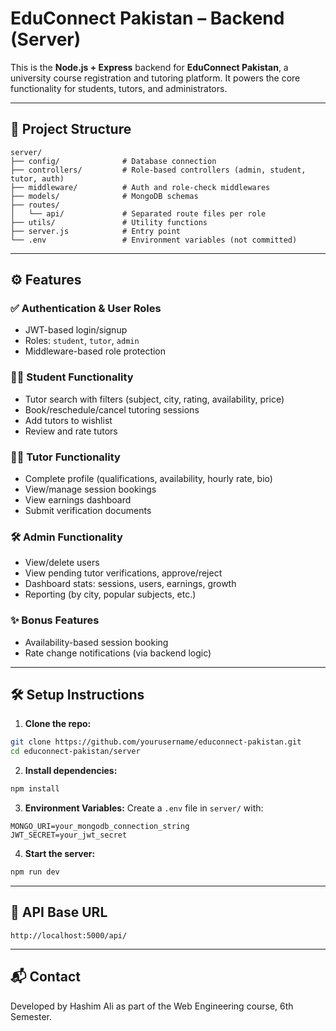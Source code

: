 # EduConnect Pakistan – Backend (Server)

This is the **Node.js + Express** backend for **EduConnect Pakistan**, a university course registration and tutoring platform. It powers the core functionality for students, tutors, and administrators.

---

## 📁 Project Structure

```
server/
├── config/              # Database connection
├── controllers/         # Role-based controllers (admin, student, tutor, auth)
├── middleware/          # Auth and role-check middlewares
├── models/              # MongoDB schemas
├── routes/
│   └── api/             # Separated route files per role
├── utils/               # Utility functions
├── server.js            # Entry point
└── .env                 # Environment variables (not committed)
```

---

## ⚙️ Features

### ✅ Authentication & User Roles
- JWT-based login/signup
- Roles: `student`, `tutor`, `admin`
- Middleware-based role protection

### 👨‍🎓 Student Functionality
- Tutor search with filters (subject, city, rating, availability, price)
- Book/reschedule/cancel tutoring sessions
- Add tutors to wishlist
- Review and rate tutors

### 👨‍🏫 Tutor Functionality
- Complete profile (qualifications, availability, hourly rate, bio)
- View/manage session bookings
- View earnings dashboard
- Submit verification documents

### 🛠️ Admin Functionality
- View/delete users
- View pending tutor verifications, approve/reject
- Dashboard stats: sessions, users, earnings, growth
- Reporting (by city, popular subjects, etc.)

### ✨ Bonus Features
- Availability-based session booking
- Rate change notifications (via backend logic)

---

## 🛠️ Setup Instructions

1. **Clone the repo:**
```bash
git clone https://github.com/yourusername/educonnect-pakistan.git
cd educonnect-pakistan/server
```

2. **Install dependencies:**
```bash
npm install
```

3. **Environment Variables:**
Create a `.env` file in `server/` with:

```
MONGO_URI=your_mongodb_connection_string
JWT_SECRET=your_jwt_secret
```

4. **Start the server:**
```bash
npm run dev
```

---

## 🔗 API Base URL

```
http://localhost:5000/api/
```

---

## 📬 Contact

Developed by Hashim Ali as part of the Web Engineering course, 6th Semester.
